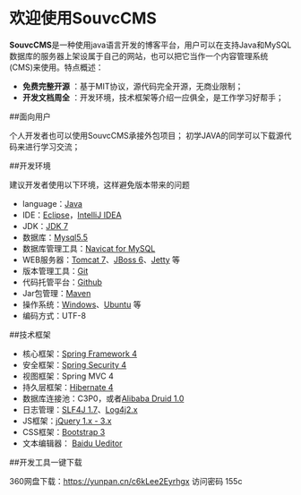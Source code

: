 # 欢迎使用SouvcCMS

**SouvcCMS**是一种使用java语言开发的博客平台，用户可以在支持Java和MySQL数据库的服务器上架设属于自己的网站，也可以把它当作一个内容管理系统(CMS)来使用。特点概述：
 
- **免费完整开源** ：基于MIT协议，源代码完全开源，无商业限制；
- **开发文档周全** ：开发环境，技术框架等介绍一应俱全，是工作学习好帮手；


##面向用户

个人开发者也可以使用SouvcCMS承接外包项目；
初学JAVA的同学可以下载源代码来进行学习交流；


##开发环境

建议开发者使用以下环境，这样避免版本带来的问题

* language：[Java](http://www.oracle.com/technetwork/java/index.html)
* IDE：[Eclipse](http://www.eclipse.org/)，[IntelliJ IDEA](http://www.jetbrains.com/idea/)
* JDK：[JDK 7](http://www.oracle.com/technetwork/cn/java/javase/downloads/jdk7-downloads-1880260.html)
* 数据库：[Mysql5.5](http://dev.mysql.com/downloads/)
* 数据库管理工具：[Navicat for MySQL](https://www.navicat.com/download/navicat-for-mysql)
* WEB服务器：[Tomcat 7](http://tomcat.apache.org/download-70.cgi)、[JBoss 6](http://jbossas.jboss.org/downloads)、[Jetty](https://github.com/eclipse/jetty.project) 等
* 版本管理工具：[Git](https://git-scm.com/download/)
* 代码托管平台：[Github](https://github.com/souvc/)
* Jar包管理：[Maven](http://maven.apache.org/)
* 操作系统：[Windows](https://www.microsoft.com/zh-cn/windows)、[Ubuntu](http://www.ubuntu.com/download) 等
* 编码方式：UTF-8



##技术框架

* 核心框架：[Spring Framework 4](http://projects.spring.io/spring-framework/)
* 安全框架：[Spring Security 4](http://projects.spring.io/spring-security/)
* 视图框架：Spring MVC 4
* 持久层框架：[Hibernate 4 ](http://hibernate.org/orm/)
* 数据库连接池：C3P0，或者[Alibaba Druid 1.0 ](https://github.com/alibaba/druid/)
* 日志管理：[SLF4J 1.7](http://www.slf4j.org/)、[Log4j2.x](http://logging.apache.org/log4j/2.x/)
* JS框架：[jQuery  1.x - 3.x ](https://jquery.com/)
* CSS框架：[Bootstrap 3](http://www.bootcss.com/)
* 文本编辑器： [Baidu Ueditor](http://ueditor.baidu.com/website/)


##开发工具一键下载


360网盘下载：https://yunpan.cn/c6kLee2Eyrhgx  访问密码 155c









